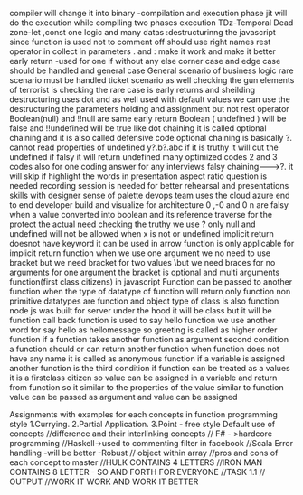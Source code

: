 compiler will change it into binary -compilation and execution phase
jit will do the execution while compiling
two phases execution
TDz-Temporal Dead zone-let ,const
one logic and many datas
:destructurinng  the  javascript
since function is used not to comment off
should use right names
rest operator in  collect in parameters
. and :
make it work and make it better
early return -used for one if without any else
corner case and edge case should be  handled and general case 
General scenario of business logic 
rare scenario must be handled
ticket scenario as well checking the gun elements  of terrorist is checking the rare case is early returns and sheilding 
destructuring uses dot and as well  used with default values
we can use the destructuring the parameters holding  and assignment but not rest operator
Boolean(null) and !!null are same
early  return
Boolean ( undefined ) will be false and !!undefined will be true
like dot chaining
it is called optional chaining  and it is also called defensive code
optional chaining is basically ?.
 cannot read properties of undefined
 y?.b?.abc if it is truthy  it will cut the undefined  if falsy it will return undefined
many optimized codes 2 and 3 codes also for one coding answer for any interviews
falsy chaining--->?. it will skip if 
highlight the words in presentation aspect ratio
question is needed
recording session is needed  for better rehearsal and presentations skills with designer sense of palette
devops team uses the cloud azure  end to end developer build and visualize for architecture
0 ,-0 and 0 n are  falsy
when a value converted into boolean and its reference 
traverse  for the   protect the actual need
checking the truthy  we use ?
only null and undefined will not be allowed
when x is not or undefined 
implicit return doesnot have keyword it can be used 
in arrow function is only applicable for implicit return function
when we use one argument we no need to use bracket
but we need bracket for two values
 \but we need braces for no arguments
 for one argument the bracket is optional 
 and multi arguments
 function(first class citizens) in javascript
 Function can be passed to another function
 when the type of  datatype of function will return only function
 non primitive datatypes are function and object
 type of class is also function
 node js was built for server
 under the hood  it will be class but it will be function
 call back function is used to say hello function  we use another word for say hello as hellomessage 
 so greeting is called as higher order function
 if a function takes another function as argument
 second condition a function should or can return another function
 when function does not have any name it is called as anonymous function 
 if a variable is assigned another function  is the third condition
 if function can be treated as a values it is a firstclass citizen
so value can be assigned in  a variable  and return from function so it similar to the properties of the value similar to function
value can be passed as argument
and value can be assigned

Assignments  with examples for each concepts in function programming style
1.Currying.
2.Partial Application.
3.Point - free style
Default use of concepts 
//difference and  their  interlinking concepts
// F# - >hardcore programming
//Haskell->used to commenting filter in facebook
//Scala
Error handling -will be better -Robust
// object within array
//pros and cons of each concept to master
//HULK CONTAINS 4 LETTERS
//IRON MAN  CONTAINS 8 LETTER - SO AND FORTH FOR EVERYONE
//TASK 1.1
// OUTPUT
//WORK IT WORK AND WORK IT BETTER
 

